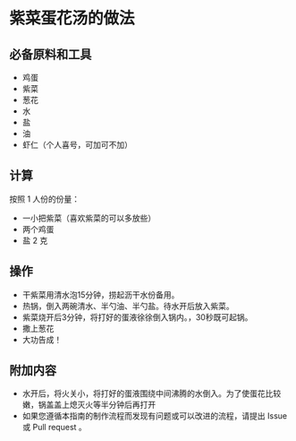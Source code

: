# 紫菜蛋花汤的做法

## 必备原料和工具

* 鸡蛋
* 紫菜
* 葱花
* 水
* 盐
* 油
* 虾仁（个人喜号，可加可不加）

## 计算

按照 1 人份的份量：

* 一小把紫菜（喜欢紫菜的可以多放些）
* 两个鸡蛋
* 盐 2 克

## 操作

* 干紫菜用清水泡15分钟，捞起沥干水份备用。
* 热锅，倒入两碗清水、半勺油、半勺盐。待水开后放入紫菜。
* 紫菜烧开后3分钟，将打好的蛋液徐徐倒入锅内。，30秒既可起锅。
* 撒上葱花
* 大功告成！

## 附加内容

* 水开后，将火关小，将打好的蛋液围绕中间沸腾的水倒入。为了使蛋花比较嫩，锅盖盖上熄灭火等半分钟后再打开
* 如果您遵循本指南的制作流程而发现有问题或可以改进的流程，请提出 Issue 或 Pull request 。

